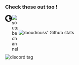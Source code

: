 
### Check these out too !
[<img align='left' alt="rboud.pythonanywhere.com" width='22px' src='https://raw.githubusercontent.com/iconic/open-iconic/master/svg/globe.svg' />][website]
[<img align='left' alt="youtube channel" width='22px' src='https://upload.wikimedia.org/wikipedia/commons/0/09/YouTube_full-color_icon_%282017%29.svg' />][ytb]

<br /><br />  

<img alt="rboudrouss' Github stats" src='https://github-readme-stats.vercel.app/api?username=rboudrouss&show_incos=true&hide_border=true&theme=tokyonight' width='395px' />  
  
<br /><br />  

<img alt="discord tag" src='https://discord.c99.nl/widget/theme-3/690869031531446313.png' />  

[website]: https://rboud.ml/
[ytb]: https://www.youtube.com/channel/UCi-99XLL6EdjUwoeoLAi-PQ
